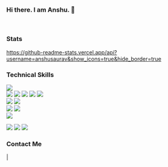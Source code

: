 ### Hi there. I am Anshu. 👋

<br />

### Stats

https://github-readme-stats.vercel.app/api?username=anshusaurav&show_icons=true&hide_border=true

### Technical Skills

<img src="https://img.shields.io/badge/-JavaScript-black?style=flat&logo=javascript&logoColor=eed718"> <br />
<img src = "https://img.shields.io/badge/-HTML5-E34F26?style=flat&logo=html5&logoColor=white"> <img src = "https://img.shields.io/badge/-CSS3-1572B6?style=flat&logo=css3&logoColor=white"> <img src="https://img.shields.io/badge/-Bootstrap-563D7C?style=flat&logo=bootstrap&logoColor=white">
<img src="https://img.shields.io/badge/-JSP-de6c1e?style=flat" >
<img src="https://img.shields.io/badge/-React-161616?style=flat&logo=react&logoColor=00d9ff"> <br/>
<img src="https://img.shields.io/badge/-C%20&%20C++-659ad2?style=flat&logo=c%2B%2B&logoColor=ffffff"> <img src="https://img.shields.io/badge/-Java 8-06305b?style=flat&logo=java&logoColor=white"> <br />
<img src="https://img.shields.io/badge/-Problem%20Solving-ffa804?style=flat"> <img src="https://img.shields.io/badge/-Database%20Management-4d008f?style=flat"> <br />
<img src="https://img.shields.io/badge/-Nodejs-black?style=flat&logo=Node.js"> <br />

<img src="https://img.shields.io/badge/-Git-black?style=flat&logo=git">
<img src="https://img.shields.io/badge/-GitLab-FCA121?style=flat&logo=gitlab">
<img src="https://img.shields.io/badge/-GitHub-181717?style=flat&logo=github"><br/>

### Contact Me

|
